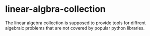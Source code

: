 # linear-algbra-collection
The linear algebra collection is supposed to provide tools for diffrent algebraic problems that are not covered by popular python libraries.
